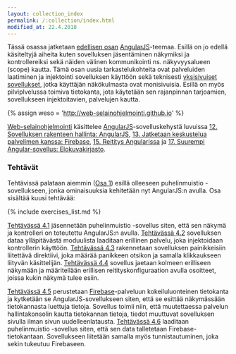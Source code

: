 ```yaml
---
layout: collection_index
permalink: /:collection/index.html
modified_at: 22.4.2018
---
```



Tässä osassa jatketaan [edellisen osan](../osa3) [AngularJS][AngularJS]-teemaa. Esillä on jo edellä käsiteltyjä aiheita kuten sovelluksen jäsentäminen näkymiksi ja kontrollereiksi sekä näiden välinen kommunikointi ns. näkyvyysalueen (scope) kautta. Tämä osan uusia tarkastelukohteita ovat palveluiden laatiminen ja injektointi sovelluksen käyttöön sekä teknisesti [yksisivuiset sovellukset][spa], jotka käyttäjän näkökulmasta ovat monisivuisia. Esillä on myös pilviplvelussa toimiva tietokanta, jota käytetään sen rajanpinnan tarjoamien, sovellukseen injektoitavien, palvelujen kautta.


[AngularJS]: https://angularjs.org
[spa]: https://en.wikipedia.org/wiki/Single-page_application


{% assign weso = 'http://web-selainohjelmointi.github.io' %}

[Web-selainohjelmointi]({{weso}}) käsittelee 
[AngularJS](https://docs.angularjs.org/guide/introduction)-sovelluskehystä luvuissa
[12. Sovelluksen rakenteen hallinta: AngularJS]({{weso}}/#12-Sovelluksen-rakenteen-hallinta:-AngularJS),
[13. Jatketaan keskustelua palvelimen kanssa: Firebase]({{weso}}/#13-Jatketaan-keskustelua-palvelimen-kanssa:-Firebase),
[15. Reititys Angularissa]({{weso}}/#15-Reititys-Angularissa) ja
[17. Suurempi Angular-sovellus: Elokuvakirjasto]({{weso}}/#17-Suurempi-Angular-sovellus:-Elokuvakirjasto).   


### Tehtävät

Tehtävissä palataan  aiemmin ([Osa 1](../osa1)) esillä olleeseen puhelinmuistio -sovellukseen, jonka ominaisuuksia kehitetään nyt AngularJS:n avulla. Osa sisältää kuusi tehtävää:

{% include exercises_list.md %}


[Tehtävässä 4.1](tehtava41)  jäsennetään puhelinmuistio -sovellus siten, että sen näkymä ja kontrolleri on toteutettu AngularJS:n avulla. [Tehtävässä 4.2](tehtava42) sovelluksen dataa ylläpitävästä moduulista laaditaan erillinen palvelu, joka injektoidaan kontrollerin käyttöön. [Tehtävässä 4.3](tehtava43) rakennetaan sovelluksen painikkeisiin liitettävä direktiivi, joka määrää panikkeen otsikon ja samalla klikkaukseen liityvän käsittelijän. [Tehtävässä 4.4](tehtava44) sovellus jaetaan kolmeen erilliseen näkymään ja määritellään erillisen reitityskonfiguraation avulla osoitteet, joissa kukin näkymä tulee esiin. 

[Tehtävässä 4.5](tehtava45) perustetaan [Firebase][Firebase]-palveluun kokeiluluonteinen tietokanta ja kytketään se AngularJS-sovellukseen siten, että se esittää näkymässään tietokannasta luettuja tietoja. Sovellus toimii niin, että muutettaessa palvelun hallintakonsolin kautta tietokannan tietoja, tiedot muuttuvat sovelluksen sivulla ilman sivun uudelleenlatausta. [Tehtävässä 4.6](tehtava46) laaditaan puhelinmuistio -sovellus siten, että sen data talletetaan Firebase-tietokantaan. Sovellukseen liitetään samalla myös tunnistautuminen, joka sekin tukeutuu Firebaseen. 

[Firebase]: https://firebase.google.com

